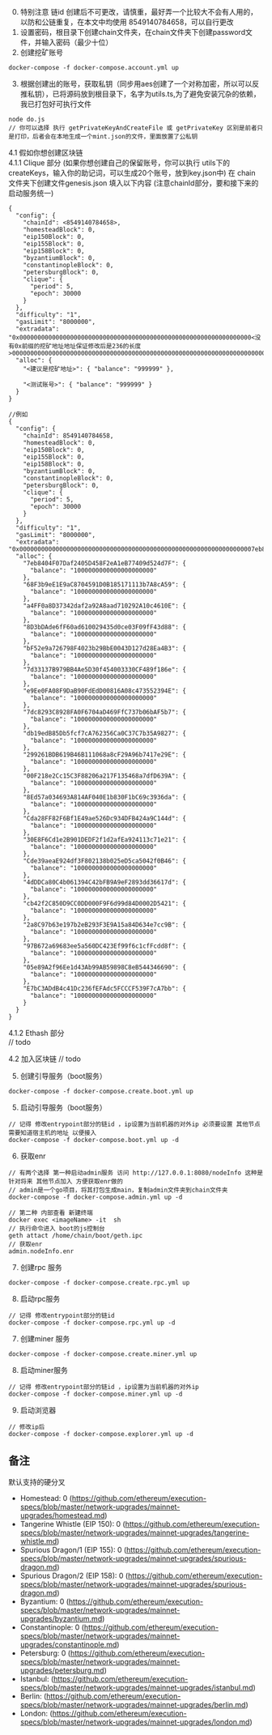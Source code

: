 0. 特别注意 链id 创建后不可更改，请慎重，最好弄一个比较大不会有人用的，以防和公链重复，在本文中均使用 8549140784658，可以自行更改
1. 设置密码，根目录下创建chain文件夹，在chain文件夹下创建password文件，并输入密码（最少十位）
2. 创建挖矿账号
```
docker-compose -f docker-compose.account.yml up
```
3. 根据创建出的账号，获取私钥（同步用aes创建了一个对称加密，所以可以反推私钥），已将源码放到根目录下，名字为utils.ts,为了避免安装冗杂的依赖，我已打包好可执行文件
```
node do.js
// 你可以选择 执行 getPrivateKeyAndCreateFile 或 getPrivateKey 区别是前者只是打印，后者会在本地生成一个mint.json的文件，里面放置了公私钥
```

4.1 假如你想创建区块链   
4.1.1  Clique 部分  (如果你想创建自己的保留账号，你可以执行 utils下的createKeys，输入你的助记词，可以生成20个账号，放到key.json中)
在 chain 文件夹下创建文件genesis.json 填入以下内容 (注意chainId部分，要和接下来的启动服务统一)
```
{
  "config": {
    "chainId": <8549140784658>,
    "homesteadBlock": 0,
    "eip150Block": 0,
    "eip155Block": 0,
    "eip158Block": 0,
    "byzantiumBlock": 0,
    "constantinopleBlock": 0,
    "petersburgBlock": 0,
    "clique": {
      "period": 5,
      "epoch": 30000
    }
  },
  "difficulty": "1",
  "gasLimit": "8000000",
  "extradata": "0x0000000000000000000000000000000000000000000000000000000000000000<没有0x前缀的挖矿地址地址保证修改后是236的长度>0000000000000000000000000000000000000000000000000000000000000000000000000000000000000000000000000000000000000000000000000000000000",
  "alloc": {
    "<建议是挖矿地址>": { "balance": "999999" },

    "<测试账号>": { "balance": "999999" }
  }
}

//例如
{
  "config": {
    "chainId": 8549140784658,
    "homesteadBlock": 0,
    "eip150Block": 0,
    "eip155Block": 0,
    "eip158Block": 0,
    "byzantiumBlock": 0,
    "constantinopleBlock": 0,
    "petersburgBlock": 0,
    "clique": {
      "period": 5,
      "epoch": 30000
    }
  },
  "difficulty": "1",
  "gasLimit": "8000000",
  "extradata": "0x00000000000000000000000000000000000000000000000000000000000000007eb8404F07Daf2405D458F2eA1eB77409d524d7F0000000000000000000000000000000000000000000000000000000000000000000000000000000000000000000000000000000000000000000000000000000000",
  "alloc": {
    "7eb8404F07Daf2405D458F2eA1eB77409d524d7F": {
      "balance": "1000000000000000000000"
    },
    "68F3b9eE1E9aC8704591D0B185171113b7A8cA59": {
      "balance": "1000000000000000000000"
    },
    "a4FF0a8D37342daf2a92A8aad710292A10c4610E": {
      "balance": "1000000000000000000000"
    },
    "8D3bDAde6fF60ad610029435d0ce03F09fF43d88": {
      "balance": "1000000000000000000000"
    },
    "bF52e9a726798F4023b29BbE0043D127d28Ea4B3": {
      "balance": "1000000000000000000000"
    },
    "7d33137B979BB4Ae5D30f454003330CF489f186e": {
      "balance": "1000000000000000000000"
    },
    "e9Ee0FA08F9DaB90FdEdD00816A08c473552394E": {
      "balance": "1000000000000000000000"
    },
    "7dc8293C8928FA0F6704aD469FfC737b06bAF5b7": {
      "balance": "1000000000000000000000"
    },
    "db19edB85Db5fcf7cA762356Ca0C37C7b35A9827": {
      "balance": "1000000000000000000000"
    },
    "299261BDB619B46B111068a8cF29A96b7417e29E": {
      "balance": "1000000000000000000000"
    },
    "00F218e2Cc15C3F88206a217F135468a7dfD639A": {
      "balance": "1000000000000000000000"
    },
    "8Ed57a034693A814AF040E1b830F1bC69c3936da": {
      "balance": "1000000000000000000000"
    },
    "Cda28FF82F6Bf1E49ae526Dc934DFB424a9C144d": {
      "balance": "1000000000000000000000"
    },
    "30E8F6Cd1e2B901DEDF2f1d2afEa924113c71e21": {
      "balance": "1000000000000000000000"
    },
    "Cde39aeaE924df3F802138b025eD5ca5042f0B46": {
      "balance": "1000000000000000000000"
    },
    "4dDDCa80C4b061394C42bFB9A9eF2893dd36617d": {
      "balance": "1000000000000000000000"
    },
    "cb42f2C850D9CC0DD000F9F6d99d84D0002D5421": {
      "balance": "1000000000000000000000"
    },
    "2a8C97b63e197b2eB293F3E9A15a84D634e7cc9B": {
      "balance": "1000000000000000000000"
    },
    "97B672a69683ee5a560DC423Ef99f6c1cfFcdd8f": {
      "balance": "1000000000000000000000"
    },
    "05e89A2f96Ee1d43Ab99AB59898C8eB544346690": {
      "balance": "1000000000000000000000"
    },
    "E7bC3ADdB4c41Dc236fEFAdc5FCCCF539F7cA7bb": {
      "balance": "1000000000000000000000"
    }
  }
}
```
4.1.2 Ethash 部分  
// todo

4.2 加入区块链
// todo

5. 创建引导服务（boot服务）
```
docker-compose -f docker-compose.create.boot.yml up
```

5. 启动引导服务（boot服务）
```
// 记得 修改entrypoint部分的链id ，ip设置为当前机器的对外ip 必须要设置 其他节点需要知道宿主机的地址 以便接入
docker-compose -f docker-compose.boot.yml up -d
```

6. 获取enr  
```
// 有两个选择 第一种启动admin服务 访问 http://127.0.0.1:8080/nodeInfo 这种是针对将来 其他节点加入 方便获取enr做的
// admin是一个go项目，将其打包生成main，复制admin文件夹到chain文件夹
docker-compose -f docker-compose.admin.yml up -d

// 第二种 内部查看 新建终端
docker exec <imageName> -it  sh 
// 执行命令进入 boot的js控制台
geth attact /home/chain/boot/geth.ipc
// 获取enr
admin.nodeInfo.enr
```
7. 创建rpc 服务
```
docker-compose -f docker-compose.create.rpc.yml up
```
8. 启动rpc服务
```
// 记得 修改entrypoint部分的链id
docker-compose -f docker-compose.rpc.yml up -d
```

7. 创建miner 服务
```
docker-compose -f docker-compose.create.miner.yml up
```

8. 启动miner服务
```
// 记得 修改entrypoint部分的链id ，ip设置为当前机器的对外ip
docker-compose -f docker-compose.miner.yml up -d
```

9. 启动浏览器
```
// 修改ip后
docker-compose -f docker-compose.explorer.yml up -d
```


## 备注
默认支持的硬分叉
- Homestead:                   0        (https://github.com/ethereum/execution-specs/blob/master/network-upgrades/mainnet-upgrades/homestead.md)
- Tangerine Whistle (EIP 150): 0        (https://github.com/ethereum/execution-specs/blob/master/network-upgrades/mainnet-upgrades/tangerine-whistle.md)
- Spurious Dragon/1 (EIP 155): 0        (https://github.com/ethereum/execution-specs/blob/master/network-upgrades/mainnet-upgrades/spurious-dragon.md)
- Spurious Dragon/2 (EIP 158): 0        (https://github.com/ethereum/execution-specs/blob/master/network-upgrades/mainnet-upgrades/spurious-dragon.md)
- Byzantium:                   0        (https://github.com/ethereum/execution-specs/blob/master/network-upgrades/mainnet-upgrades/byzantium.md)
- Constantinople:              0        (https://github.com/ethereum/execution-specs/blob/master/network-upgrades/mainnet-upgrades/constantinople.md)
- Petersburg:                  0        (https://github.com/ethereum/execution-specs/blob/master/network-upgrades/mainnet-upgrades/petersburg.md)
- Istanbul:                    <nil> (https://github.com/ethereum/execution-specs/blob/master/network-upgrades/mainnet-upgrades/istanbul.md)
- Berlin:                      <nil> (https://github.com/ethereum/execution-specs/blob/master/network-upgrades/mainnet-upgrades/berlin.md)
- London:                      <nil> (https://github.com/ethereum/execution-specs/blob/master/network-upgrades/mainnet-upgrades/london.md)